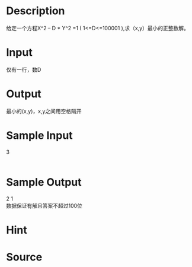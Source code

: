 
# Description

<div class="content"><p>给定一个方程X^2 – D * Y^2 =1 ( 1&lt;=D&lt;=100001 ),求（x,y）最小的正整数解。</p></div>

# Input

<div class="content"><p>仅有一行，数D</p></div>

# Output

<div class="content"><p>最小的(x,y)，x,y之间用空格隔开</p></div>

# Sample Input

<div class="content"><span class="sampledata">3<br/>
<br/>
</span></div>

# Sample Output

<div class="content"><span class="sampledata">2 1<br/>
数据保证有解且答案不超过100位<br/>
</span></div>

# Hint

<div class="content"><p></p></div>

# Source

<div class="content"><p><a href="problemset.php?search="></a></p></div>

